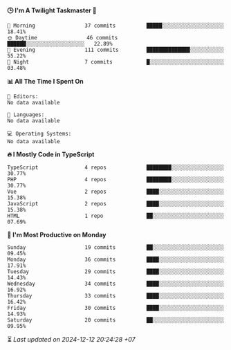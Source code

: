 <!--START_SECTION:readme-stats-->
**🕒 I'm A Twilight Taskmaster 🌆**

```text
🌅 Morning                37 commits          █████░░░░░░░░░░░░░░░░░░░░   18.41%
🌞 Daytime                46 commits          ██████░░░░░░░░░░░░░░░░░░░   22.89%
🌆 Evening                111 commits         ██████████████░░░░░░░░░░░   55.22%
🌙 Night                  7 commits           █░░░░░░░░░░░░░░░░░░░░░░░░   03.48%
```

**📊 All The Time I Spent On**

```text
📝 Editors:
No data available

💬 Languages:
No data available

💻 Operating Systems:
No data available
```

**🔥 I Mostly Code in TypeScript**

```text
TypeScript               4 repos             ████████░░░░░░░░░░░░░░░░░   30.77%
PHP                      4 repos             ████████░░░░░░░░░░░░░░░░░   30.77%
Vue                      2 repos             ████░░░░░░░░░░░░░░░░░░░░░   15.38%
JavaScript               2 repos             ████░░░░░░░░░░░░░░░░░░░░░   15.38%
HTML                     1 repo              ██░░░░░░░░░░░░░░░░░░░░░░░   07.69%
```

**📅 I'm Most Productive on Monday**

```text
Sunday                   19 commits          ██░░░░░░░░░░░░░░░░░░░░░░░   09.45%
Monday                   36 commits          ████░░░░░░░░░░░░░░░░░░░░░   17.91%
Tuesday                  29 commits          ████░░░░░░░░░░░░░░░░░░░░░   14.43%
Wednesday                34 commits          ████░░░░░░░░░░░░░░░░░░░░░   16.92%
Thursday                 33 commits          ████░░░░░░░░░░░░░░░░░░░░░   16.42%
Friday                   30 commits          ████░░░░░░░░░░░░░░░░░░░░░   14.93%
Saturday                 20 commits          ██░░░░░░░░░░░░░░░░░░░░░░░   09.95%
```



⏳ *Last updated on 2024-12-12 20:24:28 +07*
<!--END_SECTION:readme-stats-->